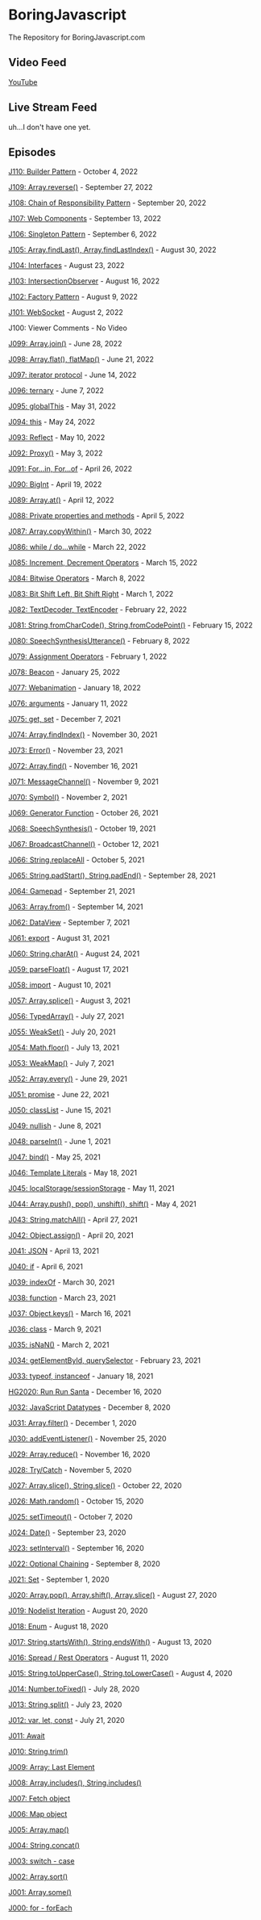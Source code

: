 
# BoringJavascript
The Repository for BoringJavascript.com

## Video Feed

[YouTube](https://www.youtube.com/channel/UCKZ7CV6fI7xlh7zIE9TWqgw)

## Live Stream Feed

uh...I don't have one yet.

## Episodes

[J110: Builder Pattern](https://youtu.be/L0NnFtbXiys) - October 4, 2022

[J109: Array.reverse()](https://youtu.be/DFNTBrslhDk) - September 27, 2022

[J108: Chain of Responsibility Pattern](https://youtu.be/YmP6DglIjMo) - September 20, 2022

[J107: Web Components](https://youtu.be/aJjbnp-XWGY) - September 13, 2022

[J106: Singleton Pattern](https://youtu.be/S6jZEj8W8FQ) - September 6, 2022

[J105: Array.findLast(), Array.findLastIndex()](https://youtu.be/FvrfYGo75qo) - August 30, 2022

[J104: Interfaces](https://youtu.be/Y9q4UXkAsQ4) - August 23, 2022

[J103: IntersectionObserver](https://youtu.be/CeDTcUGB4Zw) - August 16, 2022

[J102: Factory Pattern](https://youtu.be/wEbZCoZbn4I) - August 9, 2022

[J101: WebSocket](https://youtu.be/NO2gtycZJpc) - August 2, 2022

J100: Viewer Comments - No Video

[J099: Array.join()](https://youtu.be/eptxT2an-to) - June 28, 2022

[J098: Array.flat(), flatMap()](https://youtu.be/QrA-aJfBMNs) - June 21, 2022

[J097: iterator protocol](https://youtu.be/YBJPGN6jKp8) - June 14, 2022

[J096: ternary](https://youtu.be/BqUPLdfchFk) - June 7, 2022

[J095: globalThis](https://youtu.be/1DhXZ29soow) - May 31, 2022

[J094: this](https://youtu.be/dOTAxTuSnTY) - May 24, 2022

[J093: Reflect](https://youtu.be/r6aYUCxIIr8) - May 10, 2022

[J092: Proxy()](https://youtu.be/a7o3yiyxPgc) - May 3, 2022

[J091: For...in, For...of](https://youtu.be/CZBlxH9G1rc) - April 26, 2022

[J090: BigInt](https://youtu.be/OC_QzofCmT4) - April 19, 2022

[J089: Array.at()](https://youtu.be/_eTtKFkaqII) - April 12, 2022

[J088: Private properties and methods](https://youtu.be/LHYWE5bLbfM) - April 5, 2022

[J087: Array.copyWithin()](https://youtu.be/g2aWE9IHSzg) - March 30, 2022

[J086: while / do...while](https://youtu.be/52qRpccsCfg) - March 22, 2022

[J085: Increment, Decrement Operators](https://youtu.be/imcPj_l6TCM) - March 15, 2022

[J084: Bitwise Operators](https://youtu.be/6WW4T0n8w6g) - March 8, 2022

[J083: Bit Shift Left, Bit Shift Right](https://youtu.be/QDej5reEvUA) - March 1, 2022

[J082: TextDecoder, TextEncoder](https://youtu.be/-IZqEy0mMRY) - February 22, 2022

[J081: String.fromCharCode(), String.fromCodePoint()](https://youtu.be/Ua96drqlxHQ) - February 15, 2022

[J080: SpeechSynthesisUtterance()](https://youtu.be/-sfbmAQ0BRA) - February 8, 2022

[J079: Assignment Operators](https://youtu.be/_GH9IvYGn9k) - February 1, 2022

[J078: Beacon](https://youtu.be/bIBrLX3nFlg) - January 25, 2022

[J077: Webanimation](https://youtu.be/wCfL0VlGGwo) - January 18, 2022

[J076: arguments](https://youtu.be/GRXJxgIbtT8) - January 11, 2022

[J075: get, set](https://youtu.be/GJLWvzeTLm8) - December 7, 2021

[J074: Array.findIndex()](https://youtu.be/UgWSNjLD2KY) - November 30, 2021

[J073: Error()](https://youtu.be/vFMlpajDCO4) - November 23, 2021

[J072: Array.find()](https://youtu.be/quR8ztOMoDk) - November 16, 2021

[J071: MessageChannel()](https://youtu.be/P0n611PtMB0) - November 9, 2021

[J070: Symbol()](https://youtu.be/ICCH_d0nPgA) - November 2, 2021

[J069: Generator Function](https://youtu.be/CD3QNGi5Sbc0) - October 26, 2021

[J068: SpeechSynthesis()](https://youtu.be/dgroOPDDMX0) - October 19, 2021

[J067: BroadcastChannel()](https://youtu.be/P8ibXpQa428) - October 12, 2021

[J066: String.replaceAll](https://youtu.be/Y-46qHE196Y) - October 5, 2021

[J065: String.padStart(), String.padEnd()](https://youtu.be/xvgKD0eGJZY) - September 28, 2021

[J064: Gamepad](https://youtu.be/bKTnFosuBI4) - September 21, 2021

[J063: Array.from()](https://youtu.be/_rHhSuJnJjs) - September 14, 2021

[J062: DataView](https://youtu.be/X1iZME9zyX8) - September 7, 2021

[J061: export](https://youtu.be/ykxiPKRtOgM) - August 31, 2021

[J060: String.charAt()](https://youtu.be/cDY43puuPTc) - August 24, 2021

[J059: parseFloat()](https://youtu.be/uZ3EJOMKCMs) - August 17, 2021

[J058: import](https://youtu.be/TzqrGDp1soU) - August 10, 2021

[J057: Array.splice()](https://youtu.be/uLFvzUUXfUg) - August 3, 2021

[J056: TypedArray()](https://youtu.be/L5AuuCttleE) - July 27, 2021

[J055: WeakSet()](https://youtu.be/w55XRs0Kduw) - July 20, 2021

[J054: Math.floor()](https://youtu.be/0H37FKYsljY) - July 13, 2021

[J053: WeakMap()](https://youtu.be/ajmdlQd1jSQ) - July 7, 2021

[J052: Array.every()](https://youtu.be/gufqWrKTdvs) - June 29, 2021

[J051: promise](https://youtu.be/FvV0QuzhtBA) - June 22, 2021

[J050: classList](https://youtu.be/dDV5I8aX31M) - June 15, 2021

[J049: nullish](https://youtu.be/Z5JoVmuIKLU) - June 8, 2021

[J048: parseInt()](https://youtu.be/6hOxAosLxLk) - June 1, 2021

[J047: bind()](https://youtu.be/-AEkGfkt_dc) - May 25, 2021

[J046: Template Literals](https://youtu.be/ksHB4_mlZF8) - May 18, 2021

[J045: localStorage/sessionStorage](https://youtu.be/tU55kvEozcg) - May 11, 2021

[J044: Array.push(), pop(), unshift(), shift()](https://youtu.be/x9ym9Ne7wjI) - May 4, 2021

[J043: String.matchAll()](https://youtu.be/kEHI52TD3Jo) - April 27, 2021

[J042: Object.assign()](https://youtu.be/AR_9GHeGuJI) - April 20, 2021

[J041: JSON](https://youtu.be/CpxK2hdX8LE) - April 13, 2021

[J040: if](https://youtu.be/-s7c8IUljhw) - April 6, 2021

[J039: indexOf](https://youtu.be/mTreB70U2As) - March 30, 2021

[J038: function](https://youtu.be/ErmF-yiSZtM) - March 23, 2021

[J037: Object.keys()](https://youtu.be/akOgCqcCz5c) - March 16, 2021

[J036: class](https://youtu.be/kb9w_pkCxIQ) - March 9, 2021

[J035: isNaN()](https://youtu.be/0ivx7E4LxPM) - March 2, 2021

[J034: getElementById, querySelector](https://youtu.be/S0PDxhGNwNQ) - February 23, 2021

[J033: typeof, instanceof](https://youtu.be/-txNRBNZMFc) - January 18, 2021

[HG2020: Run Run Santa](https://youtu.be/vM2JG3t3czY) - December 16, 2020

[J032: JavaScript Datatypes](https://youtu.be/gp2oMOEl3To) - December 8, 2020

[J031: Array.filter()](https://youtu.be/_OOuvQZZQlo) - December 1, 2020

[J030: addEventListener()](https://youtu.be/HqPXZUhXshc) - November 25, 2020

[J029: Array.reduce()](https://youtu.be/vh41SnnAkFk) - November 16, 2020

[J028: Try/Catch](https://youtu.be/wTfghkGsI_A) - November 5, 2020

[J027: Array.slice(), String.slice()](https://youtu.be/BVr90rokBcQ) - October 22, 2020

[J026: Math.random()](https://youtu.be/6izYPvGcJUQ) - October 15, 2020

[J025: setTimeout()](https://youtu.be/Yeax146AZjI) - October 7, 2020

[J024: Date()](https://youtu.be/EsZrFvUuJww) - September 23, 2020

[J023: setInterval()](https://youtu.be/YnhXwgFJB10) - September 16, 2020

[J022: Optional Chaining](https://youtu.be/6zMC6COnlJ4) - September 8, 2020

[J021: Set](https://youtu.be/eh6RRgjK3w8) - September 1, 2020

[J020: Array.pop(), Array.shift(), Array.slice()](https://youtu.be/gANoYLsMi4Y) - August 27, 2020

[J019: Nodelist Iteration](https://youtu.be/no_Q0p6z6k8) - August 20, 2020

[J018: Enum](https://youtu.be/-AFf_pFaapY) - August 18, 2020

[J017: String.startsWith(), String.endsWith()](https://youtu.be/kmAmaiI9vd0) - August 13, 2020

[J016: Spread / Rest Operators](https://www.youtu.be/T-S0ItmlKcY) - August 11, 2020

[J015: String.toUpperCase(), String.toLowerCase()](https://www.youtu.be/97Z1jvON3yE) - August 4, 2020

[J014: Number.toFixed()](https://www.youtu.be/VmdnWkJ95z4) - July 28, 2020

[J013: String.split()](https://www.youtu.be/fmwaNgcHT7k) - July 23, 2020

[J012: var, let, const](https://www.youtu.be/xVnif1lBLc8) - July 21, 2020

[J011: Await](https://www.youtu.be/bdiWZJoqnA8)

[J010: String.trim()](https://www.youtu.be/pBaVBkdWsUs)

[J009: Array: Last Element](https://www.youtu.be/DoyYvRvlvm4)

[J008: Array.includes(), String.includes()](https://www.youtu.be/en9wsW9DbVY)

[J007: Fetch object](https://www.youtu.be/xrIF0EVY8dE)

[J006: Map object](https://www.youtu.be/c7UQZyhm4gE)

[J005: Array.map()](https://www.youtu.be/o2UTttTjSQ0)

[J004: String.concat()](https://www.youtu.be/JHVojQgJseA)

[J003: switch - case](https://www.youtu.be/NFSfvQJcqEo)

[J002: Array.sort()](https://www.youtu.be/4uSc4Wdy20Y)

[J001: Array.some()](https://www.youtu.be/bKZCNUel8U4)

[J000: for - forEach](https://www.youtu.be/adyuiQ6bNtM)
